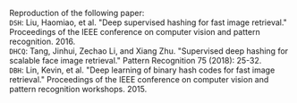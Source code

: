 Reproduction of the following paper:  
`DSH`: Liu, Haomiao, et al. "Deep supervised hashing for fast image retrieval." Proceedings of the IEEE conference on computer vision and pattern recognition. 2016.  
`DHCQ`: Tang, Jinhui, Zechao Li, and Xiang Zhu. "Supervised deep hashing for scalable face image retrieval." Pattern Recognition 75 (2018): 25-32.  
`DBH`: Lin, Kevin, et al. "Deep learning of binary hash codes for fast image retrieval." Proceedings of the IEEE conference on computer vision and pattern recognition workshops. 2015.
